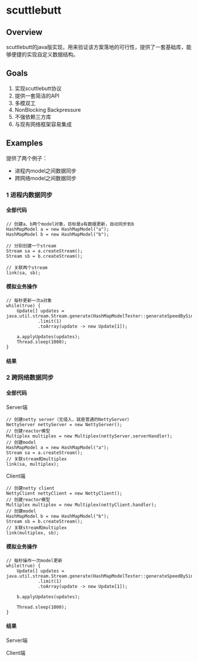 # scuttlebutt
## Overview
scuttlebutt的java版实现，用来验证该方案落地的可行性，提供了一套基础库，能够便捷的实现自定义数据结构。
## Goals
1. 实现scuttlebutt协议
2. 提供一套简洁的API
3. 多模双工
4. NonBlocking Backpressure
5. 不强依赖三方库
6. 与现有网络框架容易集成
## Examples
提供了两个例子：
* 进程内model之间数据同步
* 跨网络model之间数据同步
### 1 进程内数据同步
#### 全部代码
```
// 创建a、b两个model对象，目标是a有数据更新，自动同步到b
HashMapModel a = new HashMapModel("a");
HashMapModel b = new HashMapModel("b");

// 分别创建一个stream
Stream sa = a.createStream();
Stream sb = b.createStream();

// 关联两个stream
link(sa, sb);
```
#### 模拟业务操作
```
// 每秒更新一次a对象
while(true) {
    Update[] updates = java.util.stream.Stream.generate(HashMapModelTester::generateSpeedBySin)
            .limit(1)
            .toArray(update -> new Update[1]);
            
    a.applyUpdates(updates);
    Thread.sleep(1000);
}
```
#### 结果

### 2 跨网络数据同步
#### 全部代码
Server端  
```
// 创建netty server（无侵入，就是普通的NettyServer）
NettyServer nettyServer = new NettyServer();
// 创建reactor模型
Multiplex multiplex = new Multiplex(nettyServer.serverHandler);
// 创建model
HashMapModel a = new HashMapModel("a");
Stream sa = a.createStream();
// 关联stream和multiplex
link(sa, multiplex);
```
Client端  
```
// 创建netty client
NettyClient nettyClient = new NettyClient();
// 创建reactor模型
Multiplex multiplex = new Multiplex(nettyClient.handler);
// 创建model
HashMapModel b = new HashMapModel("b");
Stream sb = b.createStream();
// 关联stream和multiplex
link(multiplex, sb);
```
#### 模拟业务操作
```
// 每秒操作一次model更新
while(true) {
    Update[] updates = java.util.stream.Stream.generate(HashMapModelTester::generateSpeedBySin)
            .limit(1)
            .toArray(update -> new Update[1]);

    b.applyUpdates(updates);

    Thread.sleep(1000);
}
```
#### 结果
Server端  

Client端  








